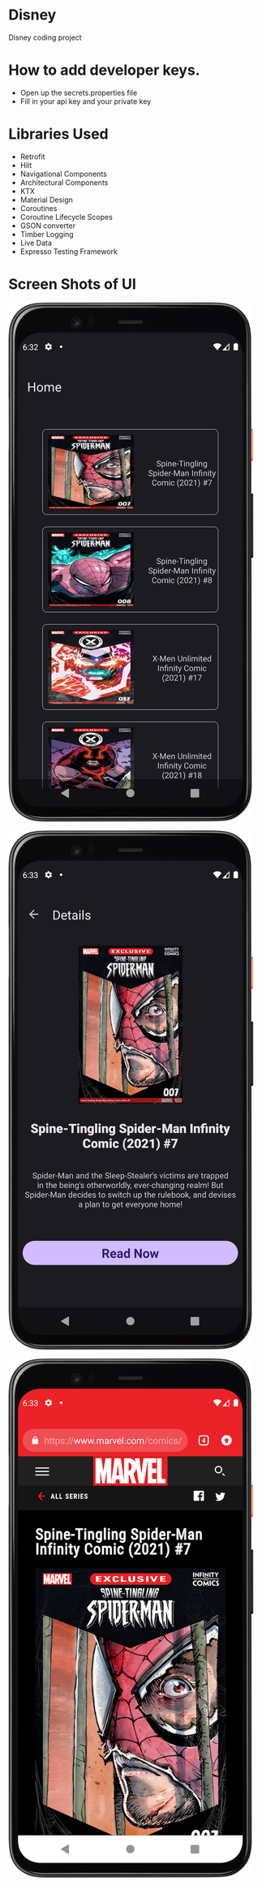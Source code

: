 # Disney
Disney coding project
# How to add developer keys.
 - Open up the secrets.properties file 
 - Fill in your api key and your private key
 
 # Libraries Used 
  - Retrofit
  - Hilt
  - Navigational Components
  - Architectural Components
  - KTX
  - Material Design
  - Coroutines
  - Coroutine Lifecycle Scopes
  - GSON converter
  - Timber Logging
  - Live Data
  - Expresso Testing Framework
  
  
  # Screen Shots of UI
 
  ![This is the home screen](/ScreenShots/home_screen.png)
  
  
  
  ![This is an home details screen](/ScreenShots/home_details_screen.png)
  
  
   ![This is an read now screen](/ScreenShots/read_now.png)
